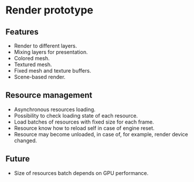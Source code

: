 # Render prototype

## Features
- Render to different layers.
- Mixing layers for presentation.
- Colored mesh.
- Textured mesh.
- Fixed mesh and texture buffers.
- Scene-based render.

## Resource management
- Asynchronous resources loading.
- Possibility to check loading state of each resource.
- Load batches of resources with fixed size for each frame.
- Resource know how to reload self in case of engine reset.
- Resource may become unloaded, in case of, for example, render device changed.

## Future
- Size of resources batch depends on GPU performance.